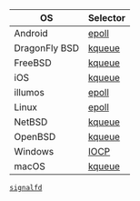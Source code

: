 
| OS            | Selector                                                                           |
| ------------- | ---------------------------------------------------------------------------------- |
| Android       | [epoll](https://man7.org/linux/man-pages/man7/epoll.7.html)                        |
| DragonFly BSD | [kqueue](https://www.freebsd.org/cgi/man.cgi?query=kqueue&sektion=2)               |
| FreeBSD       | [kqueue](https://www.freebsd.org/cgi/man.cgi?query=kqueue&sektion=2)               |
| iOS           | [kqueue](https://www.freebsd.org/cgi/man.cgi?query=kqueue&sektion=2)               |
| illumos       | [epoll](https://man7.org/linux/man-pages/man7/epoll.7.html)                        |
| Linux         | [epoll](https://man7.org/linux/man-pages/man7/epoll.7.html)                        |
| NetBSD        | [kqueue](https://www.freebsd.org/cgi/man.cgi?query=kqueue&sektion=2)               |
| OpenBSD       | [kqueue](https://www.freebsd.org/cgi/man.cgi?query=kqueue&sektion=2)               |
| Windows       | [IOCP](https://docs.microsoft.com/en-us/windows/win32/fileio/i-o-completion-ports) |
| macOS         | [kqueue](https://www.freebsd.org/cgi/man.cgi?query=kqueue&sektion=2)               |
[`signalfd`](https://man7.org/linux/man-pages/man2/signalfd.2.html)